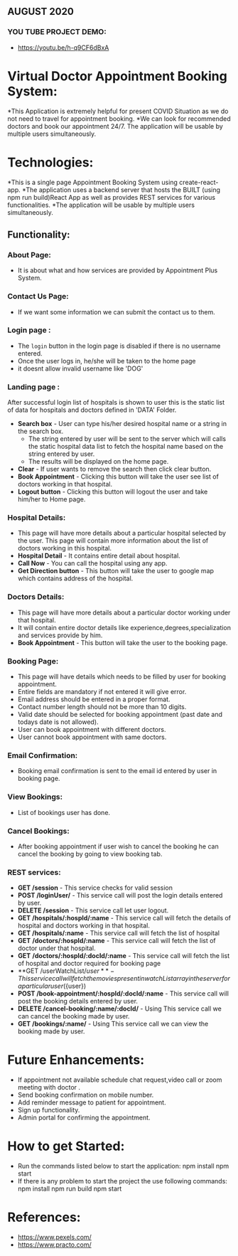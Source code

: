 ## AUGUST 2020

### YOU TUBE PROJECT DEMO:

* https://youtu.be/h-q9CF6dBxA

# Virtual Doctor Appointment Booking System:

*This Application is extremely helpful for present COVID Situation as we do not need to travel for appointment booking.
*We can look for recommended doctors and book our appointment 24/7.
The application will be usable by multiple users simultaneously.

# Technologies:

*This is a single page Appointment Booking System using create-react-app. 
*The application uses a backend server that hosts the BUILT (using npm run build)React App as well as provides REST services for various functionalities.
*The application will be usable by multiple users simultaneously.

## Functionality:

### About Page: 
* It is about what and how services are provided by Appointment Plus System.

### Contact Us Page: 
* If we want some information we can submit the contact us to them. 

### Login page :
  * The `login` button in the login page is disabled if there is no username entered.
  * Once the user logs in, he/she will be taken to the home page
  * it doesnt allow invalid username like 'DOG'
  
### Landing page :
After successful login list of hospitals is shown to user this is the static list of data for hospitals and doctors defined in 'DATA' Folder. 
  * **Search box** - User can type his/her desired hospital name or a string in the search box. 
    * The string entered by user will be sent to the server which will calls the static hospital data list to fetch the hospital name based on the string entered by user. 
    * The results will be displayed on the home page.    
  * **Clear** - If user wants to remove the search then click clear button.
  * **Book Appointment** - Clicking this button will take the user see list of doctors working in that hospital.
  * **Logout button** - Clicking this button will logout the user and take him/her to Home page.
  
### Hospital Details:
  * This page will have more details about a particular hospital selected by the user. This page will contain more information about the list of doctors working in this hospital.
  * **Hospital Detail** - It contains entire detail about hospital.
  * **Call Now** - You can call the hospital using any app.
  * **Get Direction button** - This button will take the user to google map which contains address of the hospital.
  
### Doctors Details:
  * This page will have more details about a particular doctor working under that hospital.
  * It will contain entire doctor details like experience,degrees,specialization and services provide by him.
  * **Book Appointment** - This button will take the user to the booking page.
  
### Booking Page:
  * This page will have details which needs to be filled by user for booking appointment.
  * Entire fields are mandatory if not entered it will give error.
  * Email address should be entered in a proper format.
  * Contact number length should not be more than 10 digits.
  * Valid date should be selected for booking appointment (past date and todays date is not allowed).
  * User can book appointment with different doctors.
  * User cannot book appointment with same doctors.

### Email Confirmation:
   * Booking email confirmation is sent to the email id entered by user in booking page.
   
### View Bookings:
   * List of bookings user has done.  
   
### Cancel Bookings:
   * After booking appointment if user wish to cancel the booking he can cancel the booking by going to view booking tab.  
 
### REST services:
  * **GET /session** - This service checks for valid session
  * **POST /loginUser/** - This service call will post the login details entered by user.
  * **DELETE /session** - This service call let user logout.
  * **GET /hospitals/:hospId/:name** - This service call will fetch the details of hospital and doctors working in that hospital.
  * **GET /hospitals/:name** - This service call will fetch the list of hospital
  * **GET** **/doctors/:hospId/:name**  - This service call will fetch the list of doctor under that hospital.
  * **GET** **/doctors/:hospId/:docId/:name**  - This service call will fetch the list of hospital and doctor required for booking page
  * **GET /userWatchList/${user}** - This service call will fetch the movies present in watchList array in the server for a particular user(${user})
  * **POST /book-appointment/:hospId/:docId/:name** - This service call will post the booking details entered by user.
  * **DELETE /cancel-booking/:name/:docId/** - Using This service call we can cancel the booking made by user.
  * **GET /bookings/:name/** - Using This service call we can view the booking made by user.
  
# Future Enhancements:
  * If appointment not available schedule chat request,video call or zoom meeting with doctor .
  * Send booking confirmation on mobile number.
  * Add reminder message to patient for appointment.
  * Sign up functionality.
  * Admin portal for confirming the appointment.
  
 # How to get Started:
 * Run the commands listed below to start the application:
    npm install
    npm start 
  * If there is any problem to start the project the use following commands:
    npm install
    npm run build
    npm start
  
# References:
 * https://www.pexels.com/  
 * https://www.practo.com/


